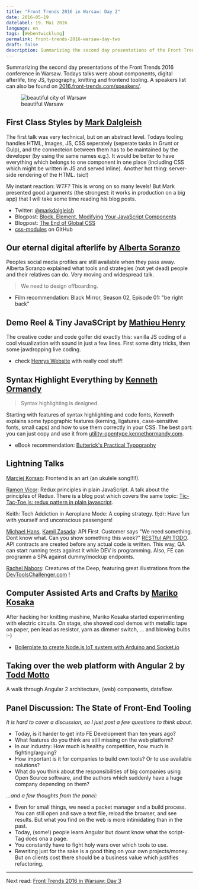 ```yaml
---
title: "Front Trends 2016 in Warsaw: Day 2"
date: 2016-05-19
datelabel: 19. Mai 2016
language: en
tags: [Webentwicklung]
permalink: front-trends-2016-warsaw-day-two
draft: false
description: Summarizing the second day presentations of the Front Trends 2016 conference in Warsaw. Todays talks were about components, digital afterlife, tiny JS, typography, knitting and frontend tooling.
---
```


Summarizing the second day presentations of the Front Trends 2016 conference in Warsaw. Todays talks were about components, digital afterlife, tiny JS, typography, knitting and frontend tooling. A speakers list can also be found on [2016.front-trends.com/speakers/](https://2016.front-trends.com/speakers/).

<figure>
	<img src="/images/2016/05/warschau-panorama.jpg" alt="beautiful city of Warsaw" />
	<figcaption>beautiful Warsaw</figcaption>
</figure>


## First Class Styles by [Mark Dalgleish](http://markdalgleish.com/)

The first talk was very technical, but on an abstract level. Todays tooling handles HTML, Images, JS, CSS seperately (seperate tasks in Grunt or Gulp), and the connecteion between them has to be maintained by the developer (by using the same names e.g.). It would be better to have everything which belongs to one component in one place (including CSS which might be written in JS and served inline). Another hot thing: server-side rendering of the HTML. (sic!)

My instant reaction: *WTF?* This is wrong on so many levels! But Mark presented good arguments (the strongest: it works in production on a big app) that I will take some time reading his blog posts.

* Twitter: [@markdalgleish](https://twitter.com/markdalgleish)
* Blogpost: [Block, Element, Modifying Your JavaScript Components](https://medium.com/seek-ui-engineering/block-element-modifying-your-javascript-components-d7f99fcab52b#.mc6l5gsx6)
* Blogpost: [The End of Global CSS](https://medium.com/seek-ui-engineering/the-end-of-global-css-90d2a4a06284#.ppl4ol45r)
* [css-modules](https://github.com/css-modules) on GitHub



## Our eternal digital afterlife by [Alberta Soranzo](https://twitter.com/albertatrebla)

Peoples social media profiles are still available when they pass away. Alberta Soranzo explained what tools and strategies (not yet dead) people and their relatives can do. Very moving and widespread talk.

> We need to design offboarding.

* Film recommendation: Black Mirror, Season 02, Episode 01: "be right back"



## Demo Reel & Tiny JavaSCript by [Mathieu Henry](http://www.p01.org/)

The creative coder and code golfer did exactly this: vanilla JS coding of a cool visualization with sound in just a few lines. First some dirty tricks, then some jawdropping live coding.

* check [Henrys Website](http://www.p01.org/) with really cool stuff!



## Syntax Highlight Everything by [Kenneth Ormandy](https://twitter.com/kennethormandy)

> Syntax highlighting is designed.

Starting with features of syntax highlighting and code fonts, Kenneth explains some typographic features (kerning, ligatures, case-sensitive fonts, small caps) and how to use them correctly in your CSS. The best part: you can just copy and use it from [utility-opentype.kennethormandy.com](http://utility-opentype.kennethormandy.com/).

* eBook recommendation: [Butterick's Practical Typography](http://practicaltypography.com/)



## Lightning Talks

[Marciej Korsan](http://www.maciejkorsan.com/): Frontend is an art (an ukulele song!!!!).

[Ramon Vicor](http://ramonvictor.github.io/): Redux principles in plain JavaScript. A talk about the principles of Redux. There is a blog post which covers the same topic: [Tic-Tac-Toe.js: redux pattern in plain javascript](https://medium.com/@ramonvictor/tic-tac-toe-js-redux-pattern-in-plain-javascript-fffe37f7c47a#.2jrpb9qnr).

Keith: Tech Addiction in Aeroplane Mode: A coping strategy. tl;dr: Have fun with yourself and unconscious passengers!

[Michael Hans](https://www.twitter.com/michaelhans_pl), [Kamil Zasada](https://www.twitter.com/ZasadaKamil): API First. Customer says "We need something. Dont know what. Can you show something this week?" [RESTful API TODO](http://www.raml.com). API contracts are created before any actual code is written. This way, QA can start running tests against it while DEV is programming. Also, FE can programm a SPA against dummy/mockup endpoints.

[Rachel Nabors](https://www.twitter.com/RachelNabors): Creatures of the Deep, featuring great illustrations from the [DevToolsChallenger.com](http://devtoolschallenger.com/) !



## Computer Assisted Arts and Crafts by [Mariko Kosaka](https://twitter.com/kosamari)

After hacking her knitting mashine, Mariko Kosaka started experimenting with electric circuits. On stage, she showed cool demos with metallic tape on paper, pen lead as resistor, yarn as dimmer switch, ... and blowing bulbs :-)

* [Boilerplate to create Node.js IoT system with Arduino and Socket.io](https://github.com/kosamari/IoT-Boilerplate)



## Taking over the web platform with Angular 2 by [Todd Motto](https://twitter.com/toddmotto)

A walk through Angular 2 architecture, (web) components, dataflow.


## Panel Discussion: The State of Front-End Tooling

_It is hard to cover a discussion, so I just post a few questions to think about._

* Today, is it harder to get into FE Development than ten years ago?
* What features do you think are still missing on the web platform?
* In our industry: How much is healthy competition, how much is fighting/arguing?
* How important is it for companies to build own tools? Or to use available solutions?
* What do you think about the responsibilities of big companies using Open Source software, and the authors which suddenly have a huge company depending on them?

_...and a few thoughts from the panel:_

* Even for small things, we need a packet manager and a build process. You can still open and save a text file, reload the browser, and see results. But what you find on the web is more intimidating than in the past.
* Today, (some!) people learn Angular but downt know what the script-Tag does ona a page.
* You constantly have to fight holy wars over which tools to use.
* Rewriting just for the sake is a good thing on your own projects/money. But on clients cost there should be a business value which justifies refactoring.


----
Next read: [Front Trends 2016 in Warsaw: Day 3](/front-trends-2016-warsaw-day-three)
